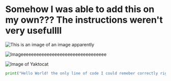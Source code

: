 # Somehow I was able to add this on my own??? The instructions weren't very usefullll

![This is an image of an image apparently](https://upload.wikimedia.org/wikipedia/commons/b/b6/Image_created_with_a_mobile_phone.png)

![Imageeeeeeeeeeeeeeeeeeeeeeeeeeeeeeeee](https://miro.medium.com/v2/resize:fit:1400/0*2evw7K4rRcTRfSLz)

![Image of Yaktocat](https://octodex.github.com/images/yaktocat.png)


```Python
print("Hello World! the only line of code I could remeber correctly right now ")
```
